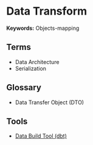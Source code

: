 # Data Transform

**Keywords:** Objects-mapping

## Terms

- Data Architecture
- Serialization

## Glossary

- Data Transfer Object (DTO)

## Tools

- [Data Build Tool (dbt)](/dbt/README.md)

<!--
Node.js

https://github.com/typestack/class-transformer | Class Validator

https://github.com/midknight41/map-factory
https://github.com/integreat-io/map-transform

https://github.com/mesqueeb/map-anything
-->

<!--
https://github.com/daveqr/urban-thread/blob/master/api/src/routes/transformers/category.response.transformer.ts
-->
